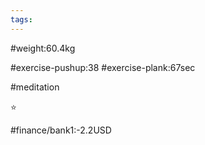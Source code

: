 ```yaml
---
tags: 
---
```


#weight:60.4kg

#exercise-pushup:38
#exercise-plank:67sec

#meditation

⭐

#finance/bank1:-2.2USD

